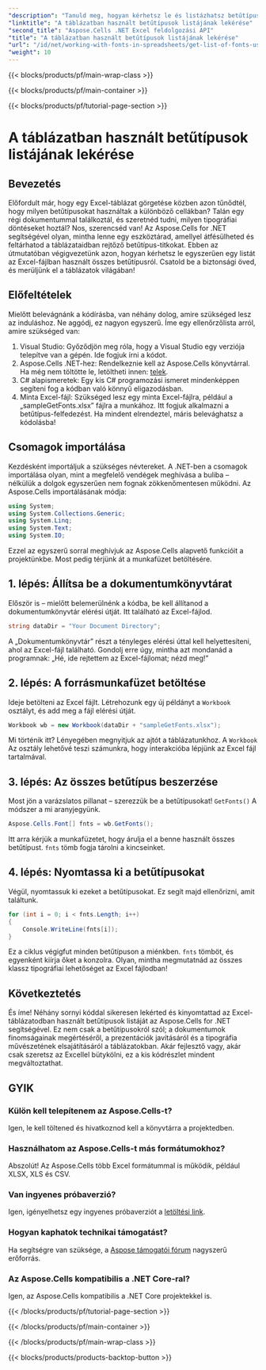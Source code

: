 ```yaml
---
"description": "Tanuld meg, hogyan kérhetsz le és listázhatsz betűtípusokat Excel-táblázatokból az Aspose.Cells for .NET használatával ezzel a könnyen követhető oktatóanyaggal."
"linktitle": "A táblázatban használt betűtípusok listájának lekérése"
"second_title": "Aspose.Cells .NET Excel feldolgozási API"
"title": "A táblázatban használt betűtípusok listájának lekérése"
"url": "/id/net/working-with-fonts-in-spreadsheets/get-list-of-fonts-used-in-spreadsheet/"
"weight": 10
---
```


{{< blocks/products/pf/main-wrap-class >}}

{{< blocks/products/pf/main-container >}}

{{< blocks/products/pf/tutorial-page-section >}}

# A táblázatban használt betűtípusok listájának lekérése

## Bevezetés
Előfordult már, hogy egy Excel-táblázat görgetése közben azon tűnődtél, hogy milyen betűtípusokat használtak a különböző cellákban? Talán egy régi dokumentummal találkoztál, és szeretnéd tudni, milyen tipográfiai döntéseket hoztál? Nos, szerencséd van! Az Aspose.Cells for .NET segítségével olyan, mintha lenne egy eszköztárad, amellyel átfésülheted és feltárhatod a táblázataidban rejtőző betűtípus-titkokat. Ebben az útmutatóban végigvezetünk azon, hogyan kérhetsz le egyszerűen egy listát az Excel-fájlban használt összes betűtípusról. Csatold be a biztonsági öved, és merüljünk el a táblázatok világában!
## Előfeltételek
Mielőtt belevágnánk a kódírásba, van néhány dolog, amire szükséged lesz az induláshoz. Ne aggódj, ez nagyon egyszerű. Íme egy ellenőrzőlista arról, amire szükséged van:
1. Visual Studio: Győződjön meg róla, hogy a Visual Studio egy verziója telepítve van a gépén. Ide fogjuk írni a kódot.
2. Aspose.Cells .NET-hez: Rendelkeznie kell az Aspose.Cells könyvtárral. Ha még nem töltötte le, letöltheti innen: [telek](https://releases.aspose.com/cells/net/).
3. C# alapismeretek: Egy kis C# programozási ismeret mindenképpen segíteni fog a kódban való könnyű eligazodásban.
4. Minta Excel-fájl: Szükséged lesz egy minta Excel-fájlra, például a „sampleGetFonts.xlsx” fájlra a munkához. Itt fogjuk alkalmazni a betűtípus-felfedezést.
Ha mindent elrendeztel, máris belevághatsz a kódolásba!
## Csomagok importálása
Kezdésként importáljuk a szükséges névtereket. A .NET-ben a csomagok importálása olyan, mint a megfelelő vendégek meghívása a buliba – nélkülük a dolgok egyszerűen nem fognak zökkenőmentesen működni.
Az Aspose.Cells importálásának módja:
```csharp
using System;
using System.Collections.Generic;
using System.Linq;
using System.Text;
using System.IO;
```
Ezzel az egyszerű sorral meghívjuk az Aspose.Cells alapvető funkcióit a projektünkbe. Most pedig térjünk át a munkafüzet betöltésére.
## 1. lépés: Állítsa be a dokumentumkönyvtárat
Először is – mielőtt belemerülnénk a kódba, be kell állítanod a dokumentumkönyvtár elérési útját. Itt található az Excel-fájlod. 
```csharp
string dataDir = "Your Document Directory";
```
A „Dokumentumkönyvtár” részt a tényleges elérési úttal kell helyettesíteni, ahol az Excel-fájl található. Gondolj erre úgy, mintha azt mondanád a programnak: „Hé, ide rejtettem az Excel-fájlomat; nézd meg!”
## 2. lépés: A forrásmunkafüzet betöltése
Ideje betölteni az Excel fájlt. Létrehozunk egy új példányt a `Workbook` osztályt, és add meg a fájl elérési útját. 
```csharp
Workbook wb = new Workbook(dataDir + "sampleGetFonts.xlsx");
```
Mi történik itt? Lényegében megnyitjuk az ajtót a táblázatunkhoz. A `Workbook` Az osztály lehetővé teszi számunkra, hogy interakcióba lépjünk az Excel fájl tartalmával. 
## 3. lépés: Az összes betűtípus beszerzése
Most jön a varázslatos pillanat – szerezzük be a betűtípusokat! `GetFonts()` A módszer a mi aranyjegyünk.
```csharp
Aspose.Cells.Font[] fnts = wb.GetFonts();
```
Itt arra kérjük a munkafüzetet, hogy árulja el a benne használt összes betűtípust. `fnts` tömb fogja tárolni a kincseinket.
## 4. lépés: Nyomtassa ki a betűtípusokat
Végül, nyomtassuk ki ezeket a betűtípusokat. Ez segít majd ellenőrizni, amit találtunk.
```csharp
for (int i = 0; i < fnts.Length; i++)
{
	Console.WriteLine(fnts[i]);
}
```
Ez a ciklus végigfut minden betűtípuson a miénkben. `fnts` tömböt, és egyenként kiírja őket a konzolra. Olyan, mintha megmutatnád az összes klassz tipográfiai lehetőséget az Excel fájlodban!
## Következtetés
És íme! Néhány sornyi kóddal sikeresen lekérted és kinyomtattad az Excel-táblázatodban használt betűtípusok listáját az Aspose.Cells for .NET segítségével. Ez nem csak a betűtípusokról szól; a dokumentumok finomságainak megértéséről, a prezentációk javításáról és a tipográfia művészetének elsajátításáról a táblázatokban. Akár fejlesztő vagy, akár csak szeretsz az Excellel bütykölni, ez a kis kódrészlet mindent megváltoztathat. 
## GYIK
### Külön kell telepítenem az Aspose.Cells-t?
Igen, le kell töltened és hivatkoznod kell a könyvtárra a projektedben. 
### Használhatom az Aspose.Cells-t más formátumokhoz?
Abszolút! Az Aspose.Cells több Excel formátummal is működik, például XLSX, XLS és CSV.
### Van ingyenes próbaverzió?
Igen, igényelhetsz egy ingyenes próbaverziót a [letöltési link](https://releases.aspose.com/).
### Hogyan kaphatok technikai támogatást?
Ha segítségre van szüksége, a [Aspose támogatói fórum](https://forum.aspose.com/c/cells/9) nagyszerű erőforrás.
### Az Aspose.Cells kompatibilis a .NET Core-ral?
Igen, az Aspose.Cells kompatibilis a .NET Core projektekkel is.


{{< /blocks/products/pf/tutorial-page-section >}}

{{< /blocks/products/pf/main-container >}}

{{< /blocks/products/pf/main-wrap-class >}}

{{< blocks/products/products-backtop-button >}}